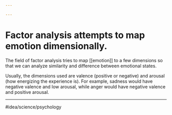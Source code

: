 ```yaml
---

---
```

# Factor analysis attempts to map emotion dimensionally. 
The field of factor analysis tries to map [[emotion]] to a few dimensions so that we can analyze similarity and difference between emotional states. 

Usually, the dimensions used are valence (positive or negative) and arousal (how energizing the experience is). For example, sadness would have negative valence and low arousal, while anger would have negative valence and positive arousal. 

---
#idea/science/psychology 

[1]: https://en.wikipedia.org/wiki/Emotion#Multi-dimensional_analysis